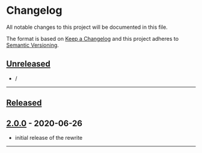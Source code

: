 # Changelog
All notable changes to this project will be documented in this file.

The format is based on [Keep a Changelog][Keep a Changelog] and this project adheres to [Semantic Versioning][Semantic Versioning].

## [Unreleased]

- /

---

## [Released]

## [2.0.0] - 2020-06-26

- initial release of the rewrite

---

<!-- Links -->
[Keep a Changelog]: https://keepachangelog.com/
[Semantic Versioning]: https://semver.org/

<!-- Versions -->
[Unreleased]: https://github.com/RLNT/sinus-header-groups/compare/v1.0.0...HEAD
[Released]: https://github.com/RLNT/sinus-header-groups/releases
[2.0.0]: https://github.com/RLNT/sinus-header-groups/releases/v1.0.0
